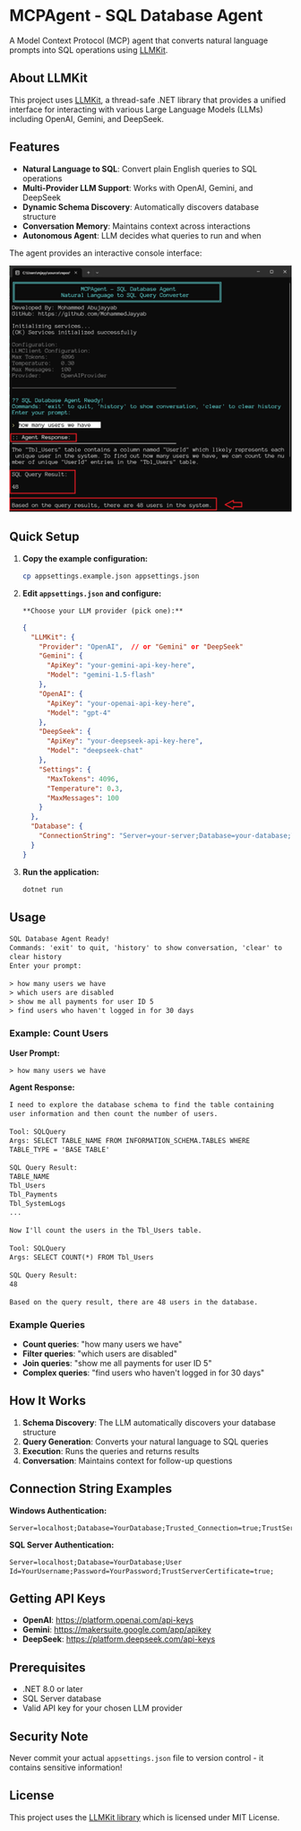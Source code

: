 # MCPAgent - SQL Database Agent

A Model Context Protocol (MCP) agent that converts natural language prompts into SQL operations using [LLMKit](https://www.nuget.org/packages/LLMKit).

## About LLMKit

This project uses [LLMKit](https://www.nuget.org/packages/LLMKit), a thread-safe .NET library that provides a unified interface for interacting with various Large Language Models (LLMs) including OpenAI, Gemini, and DeepSeek.

## Features

- **Natural Language to SQL**: Convert plain English queries to SQL operations
- **Multi-Provider LLM Support**: Works with OpenAI, Gemini, and DeepSeek
- **Dynamic Schema Discovery**: Automatically discovers database structure
- **Conversation Memory**: Maintains context across interactions
- **Autonomous Agent**: LLM decides what queries to run and when

The agent provides an interactive console interface:

![MCPAgent Console Interface](Assets/Console.png)

## Quick Setup

1. **Copy the example configuration:**
   ```bash
   cp appsettings.example.json appsettings.json
   ```

2. **Edit `appsettings.json` and configure:**

       **Choose your LLM provider (pick one):**
    ```json
    {
      "LLMKit": {
        "Provider": "OpenAI",  // or "Gemini" or "DeepSeek"
        "Gemini": {
          "ApiKey": "your-gemini-api-key-here",
          "Model": "gemini-1.5-flash"
        },
        "OpenAI": {
          "ApiKey": "your-openai-api-key-here",
          "Model": "gpt-4"
        },
        "DeepSeek": {
          "ApiKey": "your-deepseek-api-key-here",
          "Model": "deepseek-chat"
        },
        "Settings": {
          "MaxTokens": 4096,
          "Temperature": 0.3,
          "MaxMessages": 100
        }
      },
      "Database": {
        "ConnectionString": "Server=your-server;Database=your-database;Trusted_Connection=true;TrustServerCertificate=true;"
      }
    }
    ```

3. **Run the application:**
   ```bash
   dotnet run
   ```

## Usage



```
SQL Database Agent Ready!
Commands: 'exit' to quit, 'history' to show conversation, 'clear' to clear history
Enter your prompt:

> how many users we have
> which users are disabled
> show me all payments for user ID 5
> find users who haven't logged in for 30 days
```

### Example: Count Users

**User Prompt:**
```
> how many users we have
```

**Agent Response:**
```
I need to explore the database schema to find the table containing user information and then count the number of users.

Tool: SQLQuery
Args: SELECT TABLE_NAME FROM INFORMATION_SCHEMA.TABLES WHERE TABLE_TYPE = 'BASE TABLE'

SQL Query Result:
TABLE_NAME
Tbl_Users
Tbl_Payments
Tbl_SystemLogs
...

Now I'll count the users in the Tbl_Users table.

Tool: SQLQuery
Args: SELECT COUNT(*) FROM Tbl_Users

SQL Query Result:
48

Based on the query result, there are 48 users in the database.
```

### Example Queries

- **Count queries**: "how many users we have"
- **Filter queries**: "which users are disabled"
- **Join queries**: "show me all payments for user ID 5"
- **Complex queries**: "find users who haven't logged in for 30 days"

## How It Works

1. **Schema Discovery**: The LLM automatically discovers your database structure
2. **Query Generation**: Converts your natural language to SQL queries
3. **Execution**: Runs the queries and returns results
4. **Conversation**: Maintains context for follow-up questions

## Connection String Examples

**Windows Authentication:**
```
Server=localhost;Database=YourDatabase;Trusted_Connection=true;TrustServerCertificate=true;
```

**SQL Server Authentication:**
```
Server=localhost;Database=YourDatabase;User Id=YourUsername;Password=YourPassword;TrustServerCertificate=true;
```

## Getting API Keys

- **OpenAI**: https://platform.openai.com/api-keys
- **Gemini**: https://makersuite.google.com/app/apikey
- **DeepSeek**: https://platform.deepseek.com/api-keys

## Prerequisites

- .NET 8.0 or later
- SQL Server database
- Valid API key for your chosen LLM provider

## Security Note

Never commit your actual `appsettings.json` file to version control - it contains sensitive information!

## License

This project uses the [LLMKit library](https://www.nuget.org/packages/LLMKit) which is licensed under MIT License.
